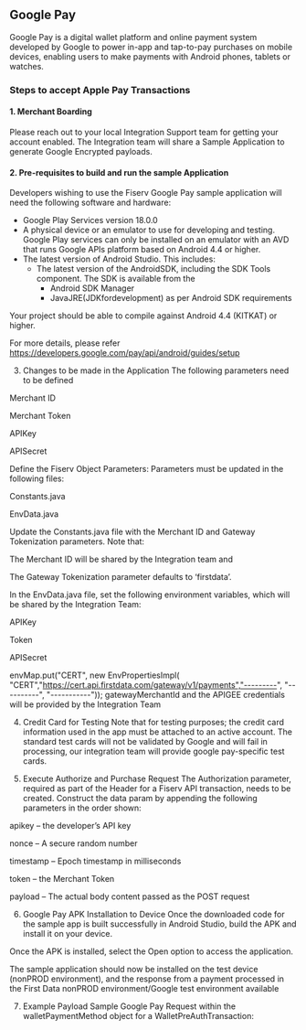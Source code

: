 ## Google Pay

Google Pay is a digital wallet platform and online payment system developed by Google to power in-app and tap-to-pay purchases on mobile devices, enabling users to make payments with Android phones, tablets or watches. 

### Steps to accept Apple Pay Transactions

#### 1. Merchant Boarding

Please reach out to your local Integration Support team for getting your account enabled. The Integration team will share a Sample Application to generate Google Encrypted payloads.

#### 2. Pre-requisites to build and run the sample Application

Developers wishing to use the Fiserv Google Pay sample application will need the following software and hardware:

- Google Play Services version 18.0.0
- A physical device or an emulator to use for developing and testing. Google Play services can only be installed on an emulator with an AVD that runs Google APIs platform based on Android 4.4 or higher.
- The latest version of Android Studio. This includes:
  - The latest version of the AndroidSDK, including the SDK Tools component. The SDK is available from the
    - Android SDK Manager
    - JavaJRE(JDKfordevelopment) as per Android SDK requirements

Your project should be able to compile against Android 4.4 (KITKAT) or higher.

For more details, please refer https://developers.google.com/pay/api/android/guides/setup

3. Changes to be made in the Application
The following parameters need to be defined

Merchant ID

Merchant Token

APIKey

APISecret

Define the Fiserv Object Parameters: Parameters must be updated in the following files:

Constants.java

EnvData.java

Update the Constants.java file with the Merchant ID and Gateway Tokenization parameters. Note that:

The Merchant ID will be shared by the Integration team and

The Gateway Tokenization parameter defaults to ‘firstdata’.

In the EnvData.java file, set the following environment variables, which will be shared by the Integration Team:

APIKey

Token

APISecret

envMap.put("CERT", new EnvPropertiesImpl( "CERT","https://cert.api.firstdata.com/gateway/v1/payments","---------", "----------", "-----------"));
gatewayMerchantId and the APIGEE credentials will be provided by the Integration Team

4. Credit Card for Testing
Note that for testing purposes; the credit card information used in the app must be attached to an active account. The standard test cards will not be validated by Google and will fail in processing, our integration team will provide google pay-specific test cards.

5. Execute Authorize and Purchase Request
The Authorization parameter, required as part of the Header for a Fiserv API transaction, needs to be created. Construct the data param by appending the following parameters in the order shown:

apikey – the developer’s API key

nonce – A secure random number

timestamp – Epoch timestamp in milliseconds

token – the Merchant Token

payload – The actual body content passed as the POST request

6. Google Pay APK Installation to Device
Once the downloaded code for the sample app is built successfully in Android Studio, build the APK and install it on your device.

Once the APK is installed, select the Open option to access the application.

The sample application should now be installed on the test device (nonPROD environment), and the response from a payment processed in the First Data nonPROD environment/Google test environment available

7. Example Payload
Sample Google Pay Request within the walletPaymentMethod object for a WalletPreAuthTransaction:
